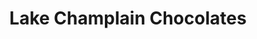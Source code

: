 ---
title: "Lake Champlain Chocolates"
url: /waterbury-center/lake-champlain-chocolates/
shop: Schokolade
---